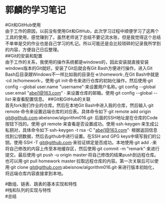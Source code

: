郭麟的学习笔记
========
#Git和GitHub使用<br>
由于工作的原因，以前没有使用Git和GitHub，此次学习过程中顺便学习了这两个工具的使用，感觉赚到了。虽然老师说了总结不要记流水账，但是我觉得这个总结不单单是交的作业也是自己学习的札记。所以可能还是会比较琐碎的记录我所学到的内容，方便自己日后整理。<br>
##Git的安装和配置<br>
由于工作的关系，我使用的操作系统都是windows的，因此安装就直接安装windows版本的Git就好。安装了Git后就会有Git Bash方便进行操作。进入Git Bash后目录跟Windows不一样比如我的目录在·e:\homework·,在Git Bash中就是·cd /e/homework·。使用·git init·命令来进行仓库的初始化操作。然后使用·git config --global user.name "username"·来设置用户名称。·git config --global user.email "abei1@163.com" · 来设置仓库的邮箱。使用·git config --global --list·来查看配置信息。
##Git和GitHub的关联<br>
首先fork我们作业的仓库。然后在本地Git Bash中进入我的仓库，然后输入·git remote·命令来设置远端仓库的对应表。具体命令如下·git remote add origin git@github.com:abeisnow/algorithm016.git· 后面的SSH地址是在仓库的Code按钮下找的。使用·git remote·来查看是否设置成功。使用·ssh-keygen·来生成公私钥对，具体命令如下·ssh-keygen -t rsa -C "abei1@163.com"· 根据返回信息找到公钥数据，然后去github中进行设置。在SSH and GPG keys中填写我们的公钥。使用·SSH -T git@github.com·来验证绑定是否成功。本地使用·git add .·来将自己修改的内容上传至本地缓存区，然后使用·git commit -m "remark"·来进行提交。最后使用·git push -u origin master·将自己修改的结果push到远程仓库。也可以用·git pull homework master·拉取远程仓库的内容。第一次关联后可以使用·git clone git@github.com:abeisnow/algorithm016.git·来进行版本初始化，将远端仓库内容直接拿到本地。
	
#数组、链表、跳表的基本实现和特性<br>
#栈和队列的实现与特性<br>
#总结<br>
